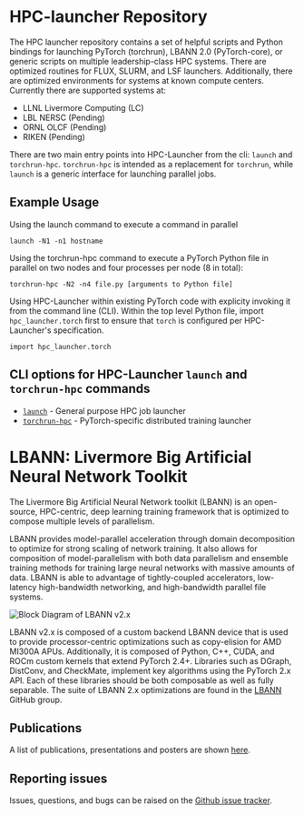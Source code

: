 # HPC-launcher Repository

The HPC launcher repository contains a set of helpful scripts and
Python bindings for launching PyTorch (torchrun), LBANN 2.0
(PyTorch-core), or generic scripts on multiple leadership-class HPC
systems.  There are optimized routines for FLUX, SLURM, and LSF
launchers.  Additionally, there are optimized environments for systems
at known compute centers.  Currently there are supported systems at:
 - LLNL Livermore Computing (LC)
 - LBL NERSC (Pending)
 - ORNL OLCF (Pending)
 - RIKEN (Pending)

There are two main entry points into HPC-Launcher from the cli:
`launch` and `torchrun-hpc`.  `torchrun-hpc` is intended as a
replacement for `torchrun`, while `launch` is a generic interface for
launching parallel jobs.

## Example Usage

Using the launch command to execute a command in parallel
```
launch -N1 -n1 hostname
```

Using the torchrun-hpc command to execute a PyTorch Python file in parallel on two nodes and four processes per node (8 in total):
```
torchrun-hpc -N2 -n4 file.py [arguments to Python file]
```

Using HPC-Launcher within existing PyTorch code with explicity invoking it from the command line (CLI).  Within the top level Python file, import `hpc_launcher.torch` first to ensure that `torch` is configured per HPC-Launcher's specification.
```
import hpc_launcher.torch
```

## CLI options for HPC-Launcher `launch` and `torchrun-hpc` commands

- [`launch`](./launch_cli.md) - General purpose HPC job launcher
- [`torchrun-hpc`](./torchrun-hpc_cli.md) - PyTorch-specific distributed training launcher

# LBANN: Livermore Big Artificial Neural Network Toolkit

The Livermore Big Artificial Neural Network toolkit (LBANN) is an
open-source, HPC-centric, deep learning training framework that is
optimized to compose multiple levels of parallelism.

LBANN provides model-parallel acceleration through domain
decomposition to optimize for strong scaling of network training.  It
also allows for composition of model-parallelism with both data
parallelism and ensemble training methods for training large neural
networks with massive amounts of data.  LBANN is able to advantage of
tightly-coupled accelerators, low-latency high-bandwidth networking,
and high-bandwidth parallel file systems.

![Block Diagram of LBANN v2.x](LBANN_2.0_Block_Diagram.png "Block
Diagram of LBANN v2.x architecture")

LBANN v2.x is composed of a custom backend LBANN device that is used
to provide processor-centric optimizations such as copy-elision for
AMD MI300A APUs.  Additionally, it is composed of Python, C++, CUDA,
and ROCm custom kernels that extend PyTorch 2.4+.  Libraries such as
DGraph, DistConv, and CheckMate, implement key algorithms using the
PyTorch 2.x API.  Each of these libraries should be both composable as
well as fully separable.  The suite of LBANN 2.x optimizations are
found in the [LBANN](https://github.com/orgs/LBANN/repositories)
GitHub group.

## Publications

A list of publications, presentations and posters are shown
[here](https://lbann.readthedocs.io/en/latest/publications.html).

## Reporting issues
Issues, questions, and bugs can be raised on the [Github issue
tracker](https://github.com/LBANN/HPC-launcher/issues).
